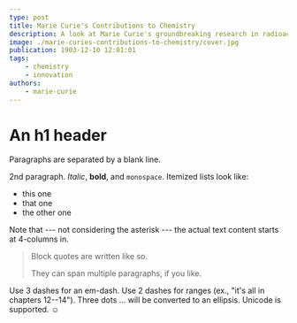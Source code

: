 ```yaml
---
type: post
title: Marie Curie's Contributions to Chemistry
description: A look at Marie Curie's groundbreaking research in radioactivity and its impact.
image: ./marie-curies-contributions-to-chemistry/cover.jpg
publication: 1903-12-10 12:01:01
tags: 
    - chemistry
    - innovation
authors: 
    - marie-curie
---
```




# An h1 header

Paragraphs are separated by a blank line.

2nd paragraph. *Italic*, **bold**, and `monospace`. Itemized lists
look like:

  * this one
  * that one
  * the other one

Note that --- not considering the asterisk --- the actual text
content starts at 4-columns in.

> Block quotes are
> written like so.
>
> They can span multiple paragraphs,
> if you like.

Use 3 dashes for an em-dash. Use 2 dashes for ranges (ex., "it's all
in chapters 12--14"). Three dots ... will be converted to an ellipsis.
Unicode is supported. ☺
